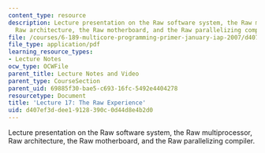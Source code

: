 ```yaml
---
content_type: resource
description: Lecture presentation on the Raw software system, the Raw multiprocessor,
  Raw architecture, the Raw motherboard, and the Raw parallelizing compiler.
file: /courses/6-189-multicore-programming-primer-january-iap-2007/d407ef3ddee19128390c0d44d8e4b2d0_lec17raw.pdf
file_type: application/pdf
learning_resource_types:
- Lecture Notes
ocw_type: OCWFile
parent_title: Lecture Notes and Video
parent_type: CourseSection
parent_uid: 69885f30-bae5-c693-16fc-5492e4404278
resourcetype: Document
title: 'Lecture 17: The Raw Experience'
uid: d407ef3d-dee1-9128-390c-0d44d8e4b2d0
---
```

Lecture presentation on the Raw software system, the Raw multiprocessor, Raw architecture, the Raw motherboard, and the Raw parallelizing compiler.